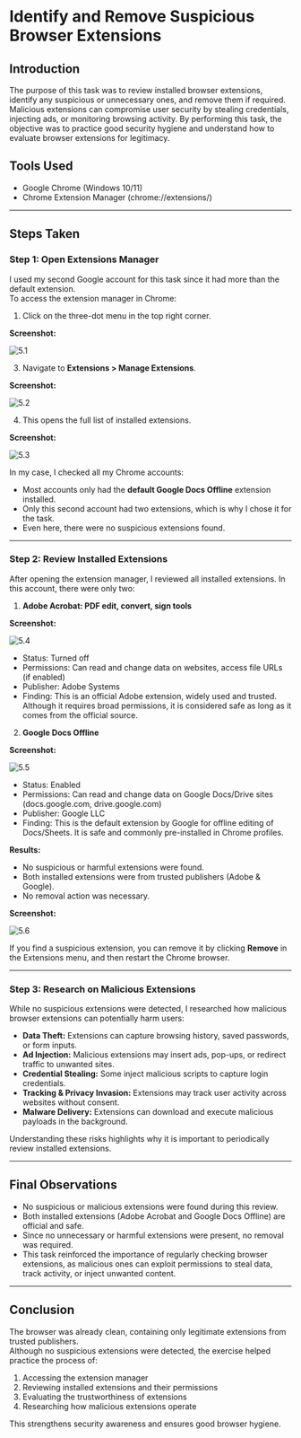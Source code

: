# Identify and Remove Suspicious Browser Extensions

## Introduction
The purpose of this task was to review installed browser extensions, identify any suspicious or unnecessary ones, and remove them if required. Malicious extensions can compromise user security by stealing credentials, injecting ads, or monitoring browsing activity. By performing this task, the objective was to practice good security hygiene and understand how to evaluate browser extensions for legitimacy.

## Tools Used
- Google Chrome (Windows 10/11)
- Chrome Extension Manager (chrome://extensions/)


---


## Steps Taken

### Step 1: Open Extensions Manager
I used my second Google account for this task since it had more than the default extension.  
To access the extension manager in Chrome:  
1. Click on the three-dot menu in the top right corner.

**Screenshot:**

![5.1](./Screenshots/5.1.png)

3. Navigate to **Extensions > Manage Extensions**.  

**Screenshot:**

![5.2](./Screenshots/5.2.png)

4. This opens the full list of installed extensions.  

**Screenshot:**

![5.3](./Screenshots/5.3.png)

In my case, I checked all my Chrome accounts:  
- Most accounts only had the **default Google Docs Offline** extension installed.  
- Only this second account had two extensions, which is why I chose it for the task.  
- Even here, there were no suspicious extensions found.  


---


### Step 2: Review Installed Extensions
After opening the extension manager, I reviewed all installed extensions. In this account, there were only two:

1. **Adobe Acrobat: PDF edit, convert, sign tools**

**Screenshot:**

![5.4](./Screenshots/5.4.png)

   - Status: Turned off  
   - Permissions: Can read and change data on websites, access file URLs (if enabled)  
   - Publisher: Adobe Systems  
   - Finding: This is an official Adobe extension, widely used and trusted. Although it requires broad permissions, it is considered safe as long as it comes from the official source.

2. **Google Docs Offline**  

**Screenshot:**

![5.5](./Screenshots/5.5.png)

   - Status: Enabled  
   - Permissions: Can read and change data on Google Docs/Drive sites (docs.google.com, drive.google.com)  
   - Publisher: Google LLC  
   - Finding: This is the default extension by Google for offline editing of Docs/Sheets. It is safe and commonly pre-installed in Chrome profiles.

**Results:**  
- No suspicious or harmful extensions were found.  
- Both installed extensions were from trusted publishers (Adobe & Google).  
- No removal action was necessary.

**Screenshot:**

![5.6](./Screenshots/5.6.png)

If you find a suspicious extension, you can remove it by clicking **Remove** in the Extensions menu, and then restart the Chrome browser.


---


### Step 3: Research on Malicious Extensions
While no suspicious extensions were detected, I researched how malicious browser extensions can potentially harm users:  
- **Data Theft:** Extensions can capture browsing history, saved passwords, or form inputs.  
- **Ad Injection:** Malicious extensions may insert ads, pop-ups, or redirect traffic to unwanted sites.  
- **Credential Stealing:** Some inject malicious scripts to capture login credentials.  
- **Tracking & Privacy Invasion:** Extensions may track user activity across websites without consent.  
- **Malware Delivery:** Extensions can download and execute malicious payloads in the background.  

Understanding these risks highlights why it is important to periodically review installed extensions.


---


## Final Observations
- No suspicious or malicious extensions were found during this review.  
- Both installed extensions (Adobe Acrobat and Google Docs Offline) are official and safe.  
- Since no unnecessary or harmful extensions were present, no removal was required.  
- This task reinforced the importance of regularly checking browser extensions, as malicious ones can exploit permissions to steal data, track activity, or inject unwanted content.


---


## Conclusion
The browser was already clean, containing only legitimate extensions from trusted publishers.  
Although no suspicious extensions were detected, the exercise helped practice the process of:  
1. Accessing the extension manager  
2. Reviewing installed extensions and their permissions  
3. Evaluating the trustworthiness of extensions  
4. Researching how malicious extensions operate  

This strengthens security awareness and ensures good browser hygiene.
